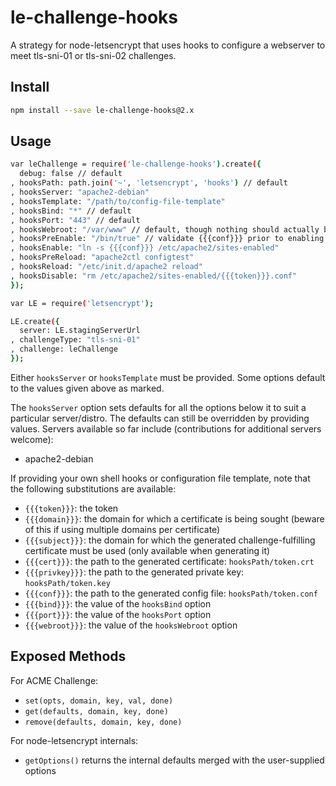 le-challenge-hooks
==================

A strategy for node-letsencrypt that uses hooks to configure a webserver to
meet tls-sni-01 or tls-sni-02 challenges.

Install
-------

```bash
npm install --save le-challenge-hooks@2.x
```

Usage
-----

```bash
var leChallenge = require('le-challenge-hooks').create({
  debug: false // default
, hooksPath: path.join('~', 'letsencrypt', 'hooks') // default
, hooksServer: "apache2-debian"
, hooksTemplate: "/path/to/config-file-template"
, hooksBind: "*" // default
, hooksPort: "443" // default
, hooksWebroot: "/var/www" // default, though nothing should actually be served
, hooksPreEnable: "/bin/true" // validate {{{conf}}} prior to enabling if necessary
, hooksEnable: "ln -s {{{conf}}} /etc/apache2/sites-enabled"
, hooksPreReload: "apache2ctl configtest"
, hooksReload: "/etc/init.d/apache2 reload"
, hooksDisable: "rm /etc/apache2/sites-enabled/{{{token}}}.conf"
});

var LE = require('letsencrypt');

LE.create({
  server: LE.stagingServerUrl
, challengeType: "tls-sni-01"
, challenge: leChallenge
});
```

Either `hooksServer` or `hooksTemplate` must be provided. Some options default
to the values given above as marked.

The `hooksServer` option sets defaults for all the options below it to suit a
particular server/distro. The defaults can still be overridden by providing
values. Servers available so far include (contributions for additional servers
welcome):

* apache2-debian

If providing your own shell hooks or configuration file template, note that the
following substitutions are available:

* `{{{token}}}`: the token
* `{{{domain}}}`: the domain for which a certificate is being sought (beware of
  this if using multiple domains per certificate)
* `{{{subject}}}`: the domain for which the generated challenge-fulfilling
  certificate must be used (only available when generating it)
* `{{{cert}}}`: the path to the generated certificate: `hooksPath/token.crt`
* `{{{privkey}}}`: the path to the generated private key: `hooksPath/token.key`
* `{{{conf}}}`: the path to the generated config file: `hooksPath/token.conf`
* `{{{bind}}}`: the value of the `hooksBind` option
* `{{{port}}}`: the value of the `hooksPort` option
* `{{{webroot}}}`: the value of the `hooksWebroot` option

Exposed Methods
---------------

For ACME Challenge:

* `set(opts, domain, key, val, done)`
* `get(defaults, domain, key, done)`
* `remove(defaults, domain, key, done)`

For node-letsencrypt internals:

* `getOptions()` returns the internal defaults merged with the user-supplied options
